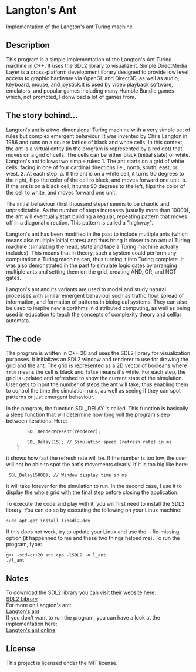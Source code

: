 # Langton's Ant
Implementation of the Langton's ant Turing machine

## Description
This program is a simple implementation of the Langton's Ant Turing machine in C++. 
It uses the SDL2 library to visualize it. Simple DirectMedia Layer is a cross-platform
development library designed to provide low level access to graphic hardware via OpenGL
and Direct3D, as well as audio, keyboard, mouse, and joystick.It is used by video playback
software, emulators, and popular games including many Humble Bundle games which, not promoted,
I donwload a lot of games from.

## The story behind...
Langton's ant is a two-dimensional Turing machine with a very simple set of rules but complex emergent
behaviour. It was invented by Chris Langton in 1986 and runs on a square lattice of black and white
cells. In this context, the ant is a virtual entity (in the program is represented by a red dot) that
moves on a grid of cells. The cells can be either black (initial state) or white. Langton's ant follows
two simple rules:
	1. The ant starts on a grid of white cells, facing in one of four cardinal directions
	   i.e., north, south, east, or west.
	2. At each step:
		a. If the ant is on a white cell, it turns 90 degrees to the right, flips the color of the cell
		   to black, and moves forward one unit.
		b. If the ant is on a black cell, it turns 90 degrees to the left, flips the color of the cell to
		   white, and moves forward one unit.

The initial behaviour (first thousand steps) seems to be chaotic and unpredictable. As the number
of steps increases (usually more than 10000), the ant will eventually start building a regular,
repeating pattern that moves off in a diagonal direction. This pattern is called a "highway".

Langton's ant has been modified in the past to include multiple ants (which means also multiple
initial states) and thus bring it closer to an actual Turing machine (simulating the head, state
and tape a Turing machine actually includes). This means that in theory, such a system could 
perform any computation a Turing machine can, thus turning it into Turing complete. It was also
demonstrated in the past to simulate logic gates by arranging multiple ants and setting them on 
the grid, creating AND, OR, and NOT gates.

Langton's ant and its variants are used to model and study natural processes with similar emergent
behaviour such as traffic flow, spread of information, and formation of patterns in biological
systems. They can also be used to inspire new algorithms in distributed computing, as well as being
used in education to teach the concepts of complexity theory and celllar automata.

## The code
The program is written in C++ 20 and uses the SDL2 library for visualization purposes. It initializes
an SDL2 window and renderer to use for drawing the grid and the ant. The grid is represented as a 2D
vector of booleans where `true` means the cell is black and `false` means it's white. For each step,
the grid is updated and refreshed to show the current state of the simulation. User gets to input the
number of steps the ant will take, thus enabling them to control the time the simulation runs, as 
well as seeing if they can spot patterns or just emergent behaviour.

In the program, the function SDL_DELAY is called. This function is basically a sleep function that will
determine how long will the program sleep between iterations. Here:

```
        SDL_RenderPresent(renderer);

        SDL_Delay(15); // Simulation speed (refresh rate) in ms
    }
```
it shows how fast the refresh rate will be. If the number is too low, the user will not be able to spot
the ant's movements clearly. If it is too big like here:

```
 SDL_Delay(5000); // Window display time in ms
```

it will take forever for the simulation to run. In the second case, I use it to display the whole
grid with the final step before closing the application.

To execute the code and play with it, you will first need to install the SDL2 library.
You can do so by executing the following on your Linux machine:

```
sudo apt-get install libsdl2-dev
```

If this does not work, try to update your Linux and use the --fix-missing option (it happenned to me
and these two things helped me). To run the program, type:

```
g++ -std=c++20 ant.cpp -lSDL2 -o l_ant
./l_ant
```

## Notes
To download the SDL2 library you can visit their website here:<br>
[SDL2 Library](https://www.libsdl.org/)<br>
For more on Langton's ant:<br>
[Langton's ant](https://en.wikipedia.org/wiki/Langton%27s_ant)<br>
If you don't want to run the program, you can have a look at the implementation here:<br>
[Langton's ant online](https://www.langtonsant.com/)<br>

## License
This project is licensed under the MIT license.
